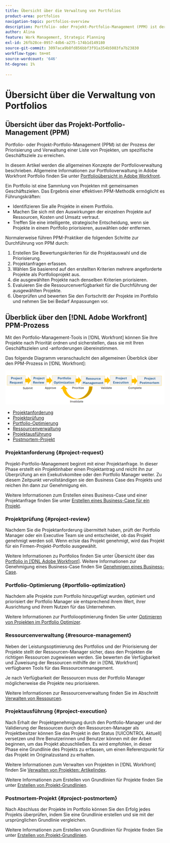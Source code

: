 ```yaml
---
title: Übersicht über die Verwaltung von Portfolios
product-area: portfolios
navigation-topic: portfolios-overview
description: Portfolio- oder Projekt-Portfolio-Management (PPM) ist der Prozess der Priorisierung und Verwaltung einer Liste von Projekten, um spezifische Geschäftsziele zu erreichen. Ein Portfolio ist eine Sammlung von Projekten mit gemeinsamen Geschäftszielen.
author: Alina
feature: Work Management, Strategic Planning
exl-id: 26fb28ce-0957-4db6-a275-174b1d149180
source-git-commit: 3097aca9b8fd856bbf3f91a354b5083fa7b23830
workflow-type: tm+mt
source-wordcount: '646'
ht-degree: 1%

---
```


# Übersicht über die Verwaltung von Portfolios

<!--Audited: 09/2024-->

## Übersicht über das Projekt-Portfolio-Management (PPM)

Portfolio- oder Projekt-Portfolio-Management (PPM) ist der Prozess der Priorisierung und Verwaltung einer Liste von Projekten, um spezifische Geschäftsziele zu erreichen.

In diesem Artikel werden die allgemeinen Konzepte der Portfolioverwaltung beschrieben. Allgemeine Informationen zur Portfolioverwaltung in Adobe Workfront Portfolio finden Sie unter [Portfolioübersicht in Adobe Workfront](/help/quicksilver/manage-work/portfolios/portfolios-overview/portfolio-overview.md).

Ein Portfolio ist eine Sammlung von Projekten mit gemeinsamen Geschäftszielen. Das Ergebnis einer effektiven PPM-Methodik ermöglicht es Führungskräften:

* Identifizieren Sie alle Projekte in einem Portfolio.
* Machen Sie sich mit den Auswirkungen der einzelnen Projekte auf Ressourcen, Kosten und Umsatz vertraut.
* Treffen Sie eine intelligente, strategische Entscheidung, wenn sie Projekte in einem Portfolio priorisieren, auswählen oder entfernen.

Normalerweise führen PPM-Praktiker die folgenden Schritte zur Durchführung von PPM durch:

1. Erstellen Sie Bewertungskriterien für die Projektauswahl und die Priorisierung.
1. Projektanfragen erfassen.
1. Wählen Sie basierend auf den erstellten Kriterien mehrere angeforderte Projekte als Portfolioprojekt aus.
1. die ausgewählten Projekte nach denselben Kriterien priorisieren.
1. Evaluieren Sie die Ressourcenverfügbarkeit für die Durchführung der ausgewählten Projekte.
1. Überprüfen und bewerten Sie den Fortschritt der Projekte im Portfolio und nehmen Sie bei Bedarf Anpassungen vor.

## Überblick über den [!DNL Adobe Workfront] PPM-Prozess

Mit den Portfolio-Management-Tools in [!DNL Workfront] können Sie Ihre Projekte nach Priorität ordnen und sicherstellen, dass sie mit Ihren Geschäftszielen und -anforderungen übereinstimmen.

Das folgende Diagramm veranschaulicht den allgemeinen Überblick über den PPM-Prozess in [!DNL Workfront]:

![](assets/project-portfolio-management-process-diagram.png)

* [Projektanforderung](#project-request)
* [Projektprüfung](#project-review)
* [Portfolio-Optimierung](#portfolio-optimization)
* [Ressourcenverwaltung](#resource-management)
* [Projektausführung](#project-execution)
* [Postmortem-Projekt](#project-postmortem)

### Projektanforderung {#project-request}

Projekt-Portfolio-Management beginnt mit einer Projektanfrage. In dieser Phase erstellt ein Projektinhaber einen Projektantrag und reicht ihn zur Überprüfung an ein Exekutivkomitee oder den Portfolio Manager weiter. Zu diesem Zeitpunkt vervollständigen sie den Business Case des Projekts und reichen ihn dann zur Genehmigung ein.

Weitere Informationen zum Erstellen eines Business-Case und einer Projektanfrage finden Sie unter [Erstellen eines Business-Case für ein Projekt](../../../manage-work/projects/define-a-business-case/create-business-case.md).

### Projektprüfung {#project-review}

Nachdem Sie die Projektanforderung übermittelt haben, prüft der Portfolio Manager oder ein Executive Team sie und entscheidet, ob das Projekt genehmigt werden soll. Wenn er/sie das Projekt genehmigt, wird das Projekt für ein Firmen-Projekt-Portfolio ausgewählt.

Weitere Informationen zu Portfolios finden Sie unter Übersicht über das [Portfolio in [!DNL Adobe Workfront]](../../../manage-work/portfolios/portfolios-overview/portfolio-overview.md). Weitere Informationen zur Genehmigung eines Business-Case finden Sie [Genehmigen eines Business-Case](../../../manage-work/projects/define-a-business-case/approve-business-case.md).

### Portfolio-Optimierung {#portfolio-optimization}

Nachdem alle Projekte zum Portfolio hinzugefügt wurden, optimiert und priorisiert der Portfolio Manager sie entsprechend ihrem Wert, ihrer Ausrichtung und ihrem Nutzen für das Unternehmen.

Weitere Informationen zur Portfoliooptimierung finden Sie unter [Optimieren von Projekten im Portfolio Optimizer](../../../manage-work/portfolios/portfolio-optimizer/optimize-projects-in-portfolio-optimizer.md).

### Ressourcenverwaltung {#resource-management}

Neben der Leistungsoptimierung des Portfolios und der Priorisierung der Projekte stellt der Ressourcen-Manager sicher, dass den Projekten die richtigen Ressourcen zugewiesen werden. Sie bewerten die Verfügbarkeit und Zuweisung der Ressourcen mithilfe der in [!DNL Workfront] verfügbaren Tools für das Ressourcenmanagement.

Je nach Verfügbarkeit der Ressourcen muss der Portfolio Manager möglicherweise die Projekte neu priorisieren.

Weitere Informationen zur Ressourcenverwaltung finden Sie im Abschnitt [Verwalten von Ressourcen](../../../resource-mgmt/manage-resources.md).

### Projektausführung {#project-execution}

Nach Erhalt der Projektgenehmigung durch den Portfolio-Manager und der Validierung der Ressourcen durch den Ressourcen-Manager als Projektbesitzer können Sie das Projekt in den Status [!UICONTROL Aktuell] versetzen und Ihre Benutzerinnen und Benutzer können mit der Arbeit beginnen, um das Projekt abzuschließen. Es wird empfohlen, in dieser Phase eine Grundlinie des Projekts zu erfassen, um einen Referenzpunkt für das Projekt im Originalzustand zu erhalten.

Weitere Informationen zum Verwalten von Projekten in [!DNL Workfront] finden Sie [Verwalten von Projekten: Artikelindex](../../../manage-work/projects/manage-projects/manage-projects-overview.md).

Weitere Informationen zum Erstellen von Grundlinien für Projekte finden Sie unter [Erstellen von Projekt-Grundlinien](../../../manage-work/projects/create-projects/create-baselines.md).

### Postmortem-Projekt {#project-postmortem}

Nach Abschluss der Projekte im Portfolio können Sie den Erfolg jedes Projekts überprüfen, indem Sie eine Grundlinie erstellen und sie mit der ursprünglichen Grundlinie vergleichen.

Weitere Informationen zum Erstellen von Grundlinien für Projekte finden Sie unter [Erstellen von Projekt-Grundlinien](../../../manage-work/projects/create-projects/create-baselines.md).
